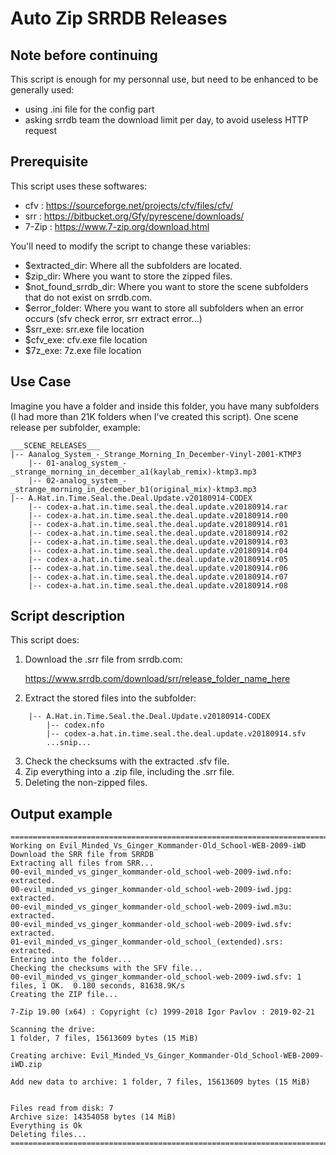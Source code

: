 # Auto Zip SRRDB Releases

## Note before continuing
This script is enough for my personnal use, but need to be enhanced to be generally used:
- using .ini file for the config part
- asking srrdb team the download limit per day, to avoid useless HTTP request

## Prerequisite
This script uses these softwares:
- cfv : https://sourceforge.net/projects/cfv/files/cfv/
- srr : https://bitbucket.org/Gfy/pyrescene/downloads/
- 7-Zip : https://www.7-zip.org/download.html

You'll need to modify the script to change these variables:
* $extracted_dir: Where all the subfolders are located.
* $zip_dir: Where you want to store the zipped files.
* $not_found_srrdb_dir: Where you want to store the scene subfolders that do not exist on srrdb.com.
* $error_folder: Where you want to store all subfolders when an error occurs (sfv check error, srr extract error...)
* $srr_exe: srr.exe file location
* $cfv_exe: cfv.exe file location
* $7z_exe: 7z.exe file location

## Use Case
Imagine you have a folder and inside this folder, you have many subfolders (I had more than 21K folders when I've created this script).
One scene release per subfolder, example:

```
___SCENE_RELEASES___
|-- Aanalog_System_-_Strange_Morning_In_December-Vinyl-2001-KTMP3
    |-- 01-analog_system_-_strange_morning_in_december_a1(kaylab_remix)-ktmp3.mp3
    |-- 02-analog_system_-_strange_morning_in_december_b1(original_mix)-ktmp3.mp3
|-- A.Hat.in.Time.Seal.the.Deal.Update.v20180914-CODEX
    |-- codex-a.hat.in.time.seal.the.deal.update.v20180914.rar
    |-- codex-a.hat.in.time.seal.the.deal.update.v20180914.r00
    |-- codex-a.hat.in.time.seal.the.deal.update.v20180914.r01
    |-- codex-a.hat.in.time.seal.the.deal.update.v20180914.r02
    |-- codex-a.hat.in.time.seal.the.deal.update.v20180914.r03
    |-- codex-a.hat.in.time.seal.the.deal.update.v20180914.r04
    |-- codex-a.hat.in.time.seal.the.deal.update.v20180914.r05
    |-- codex-a.hat.in.time.seal.the.deal.update.v20180914.r06
    |-- codex-a.hat.in.time.seal.the.deal.update.v20180914.r07
    |-- codex-a.hat.in.time.seal.the.deal.update.v20180914.r08
```

## Script description
This script does:
1) Download the .srr file from srrdb.com:
    
    https://www.srrdb.com/download/srr/release_folder_name_here

2) Extract the stored files into the subfolder:
```
    |-- A.Hat.in.Time.Seal.the.Deal.Update.v20180914-CODEX
        |-- codex.nfo
        |-- codex-a.hat.in.time.seal.the.deal.update.v20180914.sfv
        ...snip...
```
3) Check the checksums with the extracted .sfv file.
4) Zip everything into a .zip file, including the .srr file.
5) Deleting the non-zipped files.

## Output example
```
==================================================================================================
Working on Evil_Minded_Vs_Ginger_Kommander-Old_School-WEB-2009-iWD
Download the SRR file from SRRDB
Extracting all files from SRR...
00-evil_minded_vs_ginger_kommander-old_school-web-2009-iwd.nfo: extracted.
00-evil_minded_vs_ginger_kommander-old_school-web-2009-iwd.jpg: extracted.
00-evil_minded_vs_ginger_kommander-old_school-web-2009-iwd.m3u: extracted.
00-evil_minded_vs_ginger_kommander-old_school-web-2009-iwd.sfv: extracted.
01-evil_minded_vs_ginger_kommander-old_school_(extended).srs: extracted.
Entering into the folder...
Checking the checksums with the SFV file...
00-evil_minded_vs_ginger_kommander-old_school-web-2009-iwd.sfv: 1 files, 1 OK.  0.180 seconds, 81638.9K/s
Creating the ZIP file...

7-Zip 19.00 (x64) : Copyright (c) 1999-2018 Igor Pavlov : 2019-02-21

Scanning the drive:
1 folder, 7 files, 15613609 bytes (15 MiB)

Creating archive: Evil_Minded_Vs_Ginger_Kommander-Old_School-WEB-2009-iWD.zip

Add new data to archive: 1 folder, 7 files, 15613609 bytes (15 MiB)


Files read from disk: 7
Archive size: 14354058 bytes (14 MiB)
Everything is Ok
Deleting files...
==================================================================================================
```
